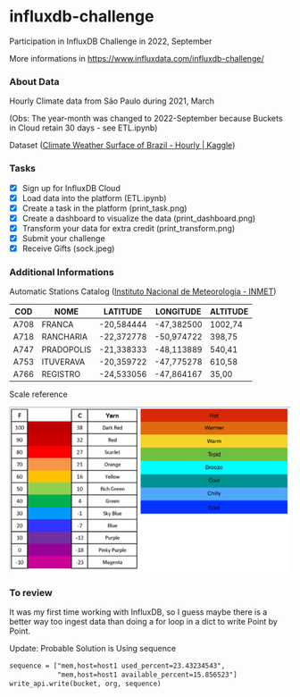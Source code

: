 # influxdb-challenge

Participation in InfluxDB Challenge in 2022, September

More informations in https://www.influxdata.com/influxdb-challenge/

### About Data

Hourly Climate data from São Paulo during 2021, March

(Obs: The year-month was changed to 2022-September because Buckets in Cloud retain 30 days - see ETL.ipynb)

Dataset ([Climate Weather Surface of Brazil - Hourly | Kaggle](https://www.kaggle.com/datasets/PROPPG-PPG/hourly-weather-surface-brazil-southeast-region))

### Tasks

- [x] Sign up for InfluxDB Cloud
- [x] Load data into the platform (ETL.ipynb)
- [x] Create a task in the platform (print_task.png)
- [x] Create a dashboard to visualize the data (print_dashboard.png)
- [x] Transform your data for extra credit (print_transform.png)
- [x] Submit your challenge
- [x] Receive Gifts (sock.jpeg)

### Additional Informations

Automatic Stations Catalog ([Instituto Nacional de Meteorologia - INMET](https://portal.inmet.gov.br/paginas/catalogoaut#))

| COD  | NOME       | LATITUDE   | LONGITUDE  | ALTITUDE |
| ---- | ---------- | ---------- | ---------- | -------- |
| A708 | FRANCA     | -20,584444 | -47,382500 | 1002,74  |
| A718 | RANCHARIA  | -22,372778 | -50,974722 | 398,75   |
| A747 | PRADOPOLIS | -21,338333 | -48,113889 | 540,41   |
| A753 | ITUVERAVA  | -20,359722 | -47,775278 | 610,58   |
| A766 | REGISTRO   | -24,533056 | -47,864167 | 35,00    |

Scale reference

![scale reference](scale-reference.png "Scale reference")

### To review

It was my first time working with InfluxDB, so I guess maybe there is a better way too ingest data than doing a for loop in a dict to write Point by Point.

Update: Probable Solution is Using sequence

```
sequence = ["mem,host=host1 used_percent=23.43234543",
            "mem,host=host1 available_percent=15.856523"]
write_api.write(bucket, org, sequence)
```
